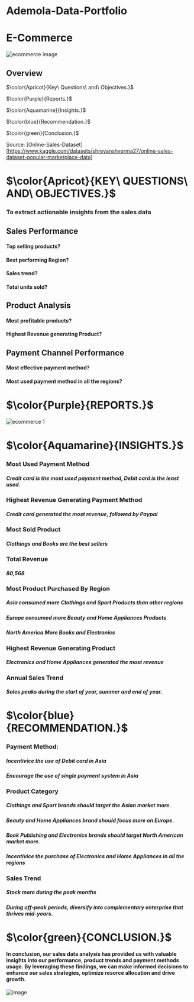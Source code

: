 # Ademola-Data-Portfolio
# E-Commerce
![ecommerce image](https://github.com/OnalajaAdemola/Ademola-Data-Portfolio/assets/171025331/d307da6d-7978-4cb5-86f8-0c225071aadb)


## Overview

$\color{Apricot}{Key\ Questions\ and\ Objectives.}$

$\color{Purple}{Reports.}$

$\color{Aquamarine}{Insights.}$

$\color{blue}{Recommendation.}$

$\color{green}{Conclusion.}$

Source: [Online-Sales-Dataset][https://www.kaggle.com/datasets/shreyanshverma27/online-sales-dataset-popular-marketplace-data]

# $\color{Apricot}{KEY\ QUESTIONS\ AND\ OBJECTIVES.}$

### To extract actionable insights from the sales data

## Sales Performance
#### Top selling products?
#### Best performing Region?
#### Sales trend?
#### Total units sold?

## Product Analysis

#### Most profitable products?
#### Highest Revenue generating Product?

## Payment Channel Performance

#### Most effective payment method?
#### Most used payment method in all the regions?

# $\color{Purple}{REPORTS.}$

![ecommerce 1](https://github.com/OnalajaAdemola/Ademola-Data-Portfolio/assets/171025331/a3ce3637-ab25-4994-9cea-5764ef9a786f) 

# $\color{Aquamarine}{INSIGHTS.}$

### Most Used Payment Method
##### Credit card is the most used payment method, Debit card is the least used.

### Highest Revenue Generating Payment Method
##### Credit card generated the most revenue, followed by Paypal

### Most Sold Product
##### Clothings and Books are the best sellers

### Total Revenue
##### 80,568

### Most Product Purchased By Region
##### Asia consumed more Clothings and Sport Products than other regions
##### Europe consumed more Beauty and Home Appliances Products
##### North America More Books and Electronics

### Highest Revenue Generating Product
##### Electronics and Home Appliances generated the most revenue

### Annual Sales Trend
##### Sales peaks during the start of year, summer and end of year.

# $\color{blue}{RECOMMENDATION.}$

### Payment Method:
##### Incentivice the use of Debit card in Asia
##### Encourage the use of single payment system in Asia

### Product Category
##### Clothings and Sport brands should target the Asian market more.
##### Beauty and Home Appliances brand should focus more on Europe.
##### Book Publishing and Electronics brands should target North American market more.
##### Incentivice the purchase of Electronics and Home Appliances in all the regions

### Sales Trend
##### Stock more during the peak months
##### During off-peak periods, diversify into complementary enterprise that thrives mid-years.

# $\color{green}{CONCLUSION.}$

#### In conclusion, our sales data analysis has provided us with valuable insights into our performance, product trends and payment methods usage. By leveraging these findings, we can make informed decisions to enhance our sales strategies, optimize resorce allocation and drive growth.

![image](https://github.com/OnalajaAdemola/Ademola-Data-Portfolio/assets/171025331/d06991b0-461b-4fd6-ba09-9f506a6e136e)
